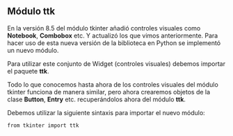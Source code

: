 ## Módulo ttk

En la versión 8.5 del módulo tkinter añadió controles visuales como **Notebook**, **Combobox** etc. Y actualizó los que vimos anteriormente. Para hacer uso de esta nueva versión de la biblioteca en Python se implementó un nuevo módulo.

Para utilizar este conjunto de Widget (controles visuales) debemos importar el paquete **ttk**.

Todo lo que conocemos hasta ahora de los controles visuales del módulo tkinter funciona de manera similar, pero ahora crearemos objetos de la clase **Button**, **Entry** etc. recuperándolos ahora del módulo **ttk**.

Debemos utilizar la siguiente sintaxis para importar el nuevo módulo:

```bash
from tkinter import ttk
```
